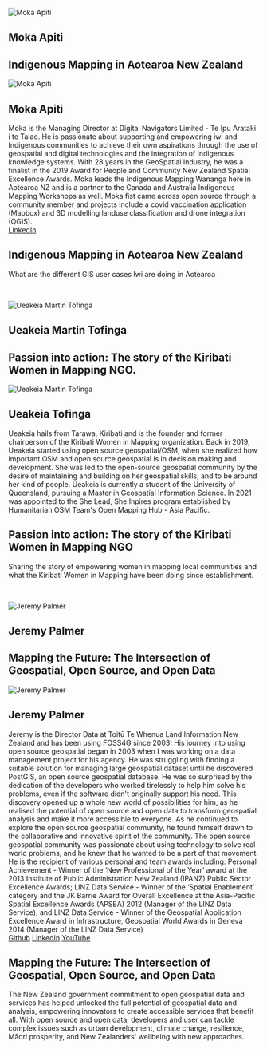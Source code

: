 <!--page name Keynote
These should appear as cards so that when you click on them, they will bring in a floating box with more information on
This is the order of items
-- Front Intro card --
Photo:
Name:
Title:
-- Back Details card --
Biography paragraph:
Social links: It would be cool to have twitter and linkedin logos for this
Theme paragraph:
Keynote session time:
status: writing -->

<!-- Front Intro card -->

![Moka Apiti]('/imgs/MokaApiti.jpg') <br/>

## Moka Apiti <br/>
## Indigenous Mapping in Aotearoa New Zealand  <br/>
<!-- Back Details card -->
![Moka Apiti]('/imgs/MokaApiti.jpg')
## Moka Apiti <br/>
Moka is the Managing Director at Digital Navigators Limited - Te Ipu Arataki i te Taiao. He is passionate about supporting and empowering iwi and Indigenous communities to achieve their own aspirations through the use of geospatial and digital technologies and the integration of Indigenous knowledge systems. With 28 years in the GeoSpatial Industry, he was a finalist in the 2019 Award for People and Community New Zealand Spatial Excellence Awards. Moka leads the Indigenous Mapping Wananga here in Aotearoa NZ and is a partner to the Canada and Australia Indigenous Mapping Workshops as well. Moka fist came across open source through a community member and projects include a covid vaccination application (Mapbox) and 3D modelling landuse classification and drone integration (QGIS). 
 <br/>
 [LinkedIn](https://www.linkedin.com/in/moka-apiti-b4ab38a/) <br/>
 
## Indigenous Mapping in Aotearoa New Zealand <br/>
What are the different GIS user cases Iwi are doing in Aotearoa  <br/>
<!-- ### Keynote session time TBC -->
<br/>

<!-- Front Intro card -->
![Ueakeia Martin Tofinga]('/imgs/UeakeiaTofinga.png') <br/>
## Ueakeia Martin Tofinga <br/>
## Passion into action: The story of the Kiribati Women in Mapping NGO.  <br/>
<!-- Back Details card -->
![Ueakeia Martin Tofinga]('/imgs/UeakeiaTofinga.png')
## Ueakeia Tofinga <br/>
Ueakeia hails from Tarawa, Kiribati and is the founder and former chairperson of the Kiribati Women in Mapping organization. Back in 2019, Ueakeia started using open source geospatial/OSM, when she realized how important OSM and open source geospatial is in decision making and development. She was led to the open-source geospatial community by the desire of maintaining and building on her geospatial skills, and to be around her kind of people. Ueakeia is currently a student of the University of Queensland, pursuing a Master in Geospatial Information Science. In 2021 was appointed to the She Lead, She Inpires program established by Humanitarian OSM Team's Open Mapping Hub - Asia Pacific.
 <br/>
<!-- [LinkedIn](tba)<br/> -->

## Passion into action: The story of the Kiribati Women in Mapping NGO <br/>
Sharing the story of empowering women in mapping local communities and what the Kiribati Women in Mapping have been doing since establishment.  <br/>
<!-- ### Keynote session time TBC -->
<br/>

<!-- Front Intro card -->
![Jeremy Palmer]('/imgs/JeremyPalmer.jpg') <br/>
## Jeremy Palmer<br/>
## Mapping the Future: The Intersection of Geospatial, Open Source, and Open Data <br/>
<!-- Back Details card -->
![Jeremy Palmer]('/imgs/JeremyPalmer.jpg')
## Jeremy Palmer <br/>
Jeremy is the Director Data at Toitū Te Whenua Land Information New Zealand and has been using FOSS4G since 2003! His journey into using open source geospatial began in 2003 when I was working on a data management project for his agency. He was struggling with finding a suitable solution for managing large geospatial dataset until he discovered PostGIS, an open source geospatial database. He was so surprised by the dedication of the developers who worked tirelessly to help him solve his problems, even if the software didn't originally support his need. This discovery opened up a whole new world of possibilities for him, as he realised the potential of open source and open data to transform geospatial analysis and make it more accessible to everyone. 
As he continued to explore the open source geospatial community, he found himself drawn to the collaborative and innovative spirit of the community. The open source geospatial community was passionate about using technology to solve real-world problems, and he knew that he wanted to be a part of that movement. 
He is the recipient of various personal and team awards including: Personal Achievement - Winner of the ‘New Professional of the Year’ award at the 2013 Institute of Public Administration New Zealand (IPANZ) Public Sector Excellence Awards; LINZ Data Service - Winner of the ‘Spatial Enablement’ category and the JK Barrie Award for Overall Excellence at the Asia-Pacific Spatial Excellence Awards (APSEA) 2012 (Manager of the LINZ Data Service); and LINZ Data Service - Winner of the Geospatial Application Excellence Award in Infrastructure, Geospatial World Awards in Geneva 2014  (Manager of the LINZ Data Service)
 <br/>
[Github](https://github.com/palmerj) [LinkedIn](https://nz.linkedin.com/in/jeremypalmernz) [YouTube](https://www.youtube.com/watch?v=hiHpteHjz3A)<br/>

## Mapping the Future: The Intersection of Geospatial, Open Source, and Open Data<br/>
The New Zealand government commitment to open geospatial data and services has helped unlocked the full potential of geospatial data and analysis, empowering innovators to create accessible services that benefit all. With open source and open data, developers and user can tackle complex issues such as urban development, climate change, resilience, Māori prosperity, and New Zealanders' wellbeing with new approaches. <br/>
<!-- ### Keynote session time TBC -->
